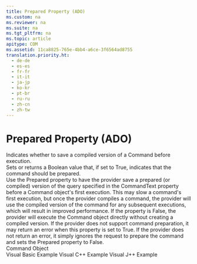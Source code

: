 ```yaml
---
title: Prepared Property (ADO)
ms.custom: na
ms.reviewer: na
ms.suite: na
ms.tgt_pltfrm: na
ms.topic: article
apitype: COM
ms.assetid: 11ca8825-765e-4bb4-a6ce-3f6564ad8755
translation.priority.ht: 
  - de-de
  - es-es
  - fr-fr
  - it-it
  - ja-jp
  - ko-kr
  - pt-br
  - ru-ru
  - zh-cn
  - zh-tw
---
```

# Prepared Property (ADO)
<?xml version="1.0" encoding="utf-8"?>
<developerReferenceWithoutSyntaxDocument xmlns="http://ddue.schemas.microsoft.com/authoring/2003/5" xmlns:xlink="http://www.w3.org/1999/xlink" xmlns:xsi="http://www.w3.org/2001/XMLSchema-instance" xsi:schemaLocation="http://ddue.schemas.microsoft.com/authoring/2003/5 http://dduestorage.blob.core.windows.net/ddueschema/developer.xsd">
  <introduction>
    <para>Indicates whether to save a compiled version of a <legacyLink xlink:href="a02c22fb-542d-465e-a629-30fd59dcbebf">Command</legacyLink> before execution.</para>
  </introduction>
  <section>
    <title>Settings and Return Values</title>
    <content>
      <para>Sets or returns a <languageKeyword>Boolean</languageKeyword> value that, if set to <languageKeyword>True</languageKeyword>, indicates that the command should be prepared.</para>
    </content>
  </section>
  <languageReferenceRemarks>
    <content>
      <para>Use the <unmanagedCodeEntityReference>Prepared</unmanagedCodeEntityReference> property to have the provider save a prepared (or compiled) version of the query specified in the <legacyLink xlink:href="4dd7e82a-8da5-4a4e-b439-11a29286fa0e">CommandText</legacyLink> property before a <legacyLink xlink:href="a02c22fb-542d-465e-a629-30fd59dcbebf">Command</legacyLink> object's first execution. This may slow a command's first execution, but once the provider compiles a command, the provider will use the compiled version of the command for any subsequent executions, which will result in improved performance.</para>
      <para>If the property is <languageKeyword>False</languageKeyword>, the provider will execute the <unmanagedCodeEntityReference>Command</unmanagedCodeEntityReference> object directly without creating a compiled version.</para>
      <para>If the provider does not support command preparation, it may return an error when this property is set to <languageKeyword>True</languageKeyword>. If the provider does not return an error, it simply ignores the request to prepare the command and sets the <unmanagedCodeEntityReference>Prepared</unmanagedCodeEntityReference> property to <languageKeyword>False</languageKeyword>.</para>
    </content>
  </languageReferenceRemarks>
  <section>
    <title>Applies To</title>
    <content>
      <para>
        <link xlink:href="a02c22fb-542d-465e-a629-30fd59dcbebf">Command Object</link>
      </para>
    </content>
  </section>
  <relatedTopics>
<link xlink:href="e3a3db2d-7f73-4288-ad08-5468f251d610">Visual Basic Example</link>
<link xlink:href="f697ac1a-f125-42b5-bbf6-762a7fa30ae3">Visual C++ Example</link>
<link xlink:href="fc52ea7c-1b3b-4874-9db9-4d2e01d794c3">Visual J++ Example</link>
</relatedTopics>
</developerReferenceWithoutSyntaxDocument>